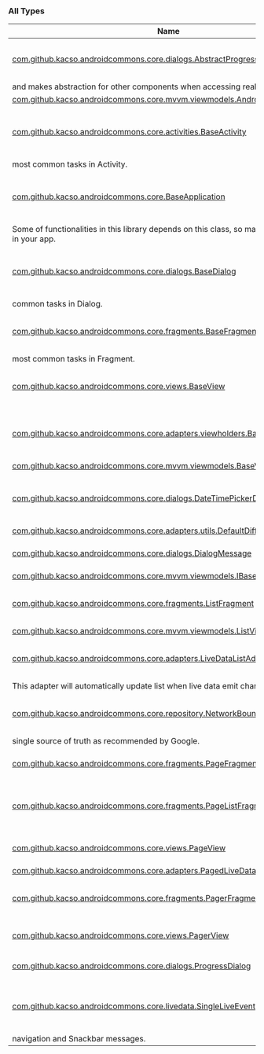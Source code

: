 

### All Types

| Name | Summary |
|---|---|
| [com.github.kacso.androidcommons.core.dialogs.AbstractProgressDialog](../com.github.kacso.androidcommons.core.dialogs/-abstract-progress-dialog/index.md) | Class which implements common functionalities needed for progress dialogs
and makes abstraction for other components when accessing real implementation. |
| [com.github.kacso.androidcommons.core.mvvm.viewmodels.AndroidBaseViewModel](../com.github.kacso.androidcommons.core.mvvm.viewmodels/-android-base-view-model/index.md) |  |
| [com.github.kacso.androidcommons.core.activities.BaseActivity](../com.github.kacso.androidcommons.core.activities/-base-activity/index.md) | Abstract [AppCompatActivity](#) class which implements common functionalities from [BaseView](../com.github.kacso.androidcommons.core.views/-base-view/index.md) and solves
most common tasks in Activity. |
| [com.github.kacso.androidcommons.core.BaseApplication](../com.github.kacso.androidcommons.core/-base-application/index.md) | Application class which defines and implements common functionalities needed on application level.
Some of functionalities in this library depends on this class, so make sure to use this in your app. |
| [com.github.kacso.androidcommons.core.dialogs.BaseDialog](../com.github.kacso.androidcommons.core.dialogs/-base-dialog/index.md) | Abstract [DialogFragment](#) class which implements common functions from [BaseView](../com.github.kacso.androidcommons.core.views/-base-view/index.md) and also solves most
common tasks in Dialog. |
| [com.github.kacso.androidcommons.core.fragments.BaseFragment](../com.github.kacso.androidcommons.core.fragments/-base-fragment/index.md) | Abstract [Fragment](#) class which implements common functionalities from [BaseView](../com.github.kacso.androidcommons.core.views/-base-view/index.md) and solves
most common tasks in Fragment. |
| [com.github.kacso.androidcommons.core.views.BaseView](../com.github.kacso.androidcommons.core.views/-base-view/index.md) | Interface which defines basic functionalities that each view should implement |
| [com.github.kacso.androidcommons.core.adapters.viewholders.BaseViewHolder](../com.github.kacso.androidcommons.core.adapters.viewholders/-base-view-holder/index.md) | Abstract ViewHolder class defining methods required by [LiveDataListAdapter](../com.github.kacso.androidcommons.core.adapters/-live-data-list-adapter/index.md) and [PagedLiveDataListAdapter](../com.github.kacso.androidcommons.core.adapters/-paged-live-data-list-adapter/index.md) |
| [com.github.kacso.androidcommons.core.mvvm.viewmodels.BaseViewModel](../com.github.kacso.androidcommons.core.mvvm.viewmodels/-base-view-model/index.md) |  |
| [com.github.kacso.androidcommons.core.dialogs.DateTimePickerDialog](../com.github.kacso.androidcommons.core.dialogs/-date-time-picker-dialog/index.md) | Dialog class which combines DatePickerDialog and TimePickerDialog in one logic sequence |
| [com.github.kacso.androidcommons.core.adapters.utils.DefaultDiffUtilsItemCallback](../com.github.kacso.androidcommons.core.adapters.utils/-default-diff-utils-item-callback/index.md) |  |
| [com.github.kacso.androidcommons.core.dialogs.DialogMessage](../com.github.kacso.androidcommons.core.dialogs/-dialog-message/index.md) | Dialog for displaying actionable messages to user |
| [com.github.kacso.androidcommons.core.mvvm.viewmodels.IBaseViewModel](../com.github.kacso.androidcommons.core.mvvm.viewmodels/-i-base-view-model/index.md) |  |
| [com.github.kacso.androidcommons.core.fragments.ListFragment](../com.github.kacso.androidcommons.core.fragments/-list-fragment/index.md) | This class provides default implementation for fragments with [RecyclerView](#) |
| [com.github.kacso.androidcommons.core.mvvm.viewmodels.ListViewModel](../com.github.kacso.androidcommons.core.mvvm.viewmodels/-list-view-model/index.md) |  |
| [com.github.kacso.androidcommons.core.adapters.LiveDataListAdapter](../com.github.kacso.androidcommons.core.adapters/-live-data-list-adapter/index.md) | Abstract implementation of [RecyclerView.Adapter](#) which works with [LiveData](#) list.
This adapter will automatically update list when live data emit changes. |
| [com.github.kacso.androidcommons.core.repository.NetworkBoundResource](../com.github.kacso.androidcommons.core.repository/-network-bound-resource/index.md) | Abstract class which implements network retrieval and DB caching by using local database as
single source of truth as recommended by Google. |
| [com.github.kacso.androidcommons.core.fragments.PageFragment](../com.github.kacso.androidcommons.core.fragments/-page-fragment/index.md) | Abstract class for fragments which are used in ViewPager. |
| [com.github.kacso.androidcommons.core.fragments.PageListFragment](../com.github.kacso.androidcommons.core.fragments/-page-list-fragment/index.md) | Abstract class for fragments which are used in ViewPager and are displaying list in [RecyclerView](#). |
| [com.github.kacso.androidcommons.core.views.PageView](../com.github.kacso.androidcommons.core.views/-page-view/index.md) | Interface which defines basic functionalities of single page of [PagerView](../com.github.kacso.androidcommons.core.views/-pager-view/index.md) |
| [com.github.kacso.androidcommons.core.adapters.PagedLiveDataListAdapter](../com.github.kacso.androidcommons.core.adapters/-paged-live-data-list-adapter/index.md) |  |
| [com.github.kacso.androidcommons.core.fragments.PagerFragment](../com.github.kacso.androidcommons.core.fragments/-pager-fragment/index.md) | Abstract class with common functionalities which are used in fragment with [ViewPager](#) |
| [com.github.kacso.androidcommons.core.views.PagerView](../com.github.kacso.androidcommons.core.views/-pager-view/index.md) | Interface which defines basic functionalities of view with ViewPager |
| [com.github.kacso.androidcommons.core.dialogs.ProgressDialog](../com.github.kacso.androidcommons.core.dialogs/-progress-dialog/index.md) | <ul><li></li></ul> |
| [com.github.kacso.androidcommons.core.livedata.SingleLiveEvent](../com.github.kacso.androidcommons.core.livedata/-single-live-event/index.md) | A lifecycle-aware observable that sends only new updates after subscription, used for events like
navigation and Snackbar messages. |
